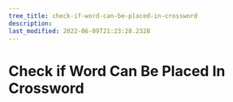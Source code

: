 ```yaml
---
tree_title: check-if-word-can-be-placed-in-crossword
description: 
last_modified: 2022-06-09T21:23:28.2328
---
```


# Check if Word Can Be Placed In Crossword
